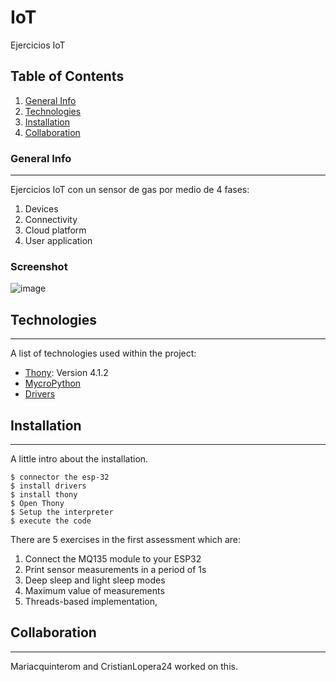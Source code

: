 # IoT


Ejercicios IoT


## Table of Contents
1. [General Info](#general-info)
2. [Technologies](#technologies)
3. [Installation](#installation)
4. [Collaboration](#collaboration)

### General Info
***
Ejercicios IoT con un sensor de gas por medio de 4 fases:
1. Devices
2. Connectivity
3. Cloud platform
4. User application

### Screenshot

![image](https://github.com/cristianlopera24/IoT/assets/56046255/07538f30-4aa3-400b-bb5d-56188364ee06)

## Technologies
***
A list of technologies used within the project:

* [Thony](https://thonny.org/): Version 4.1.2
* [MycroPython](https://micropython.org/)
* [Drivers](https://www.silabs.com/developers/usb-to-uart-bridge-vcp-drivers)

## Installation
***
A little intro about the installation. 
```
$ connector the esp-32
$ install drivers
$ install thony
$ Open Thony
$ Setup the interpreter
$ execute the code
```

There are 5 exercises in the first assessment which are:

1. Connect the MQ135 module to your ESP32
2. Print sensor measurements in a period of 1s
3. Deep sleep and light sleep modes
4. Maximum value of measurements
5. Threads-based implementation,

## Collaboration
***

Mariacquinterom and CristianLopera24 worked on this.

